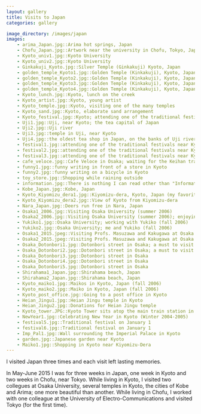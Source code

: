 ```yaml
---
layout: gallery
title: Visits to Japan
categories: gallery

image_directory: /images/japan
images:
    - arima_Japan.jpg::Arima hot springs, Japan
    - Chofu_Japan.jpg::Artwork near the university in Chofu, Tokyo, Japan
    - Kyoto_univ1.jpg::Kyoto University
    - Kyoto_univ2.jpg::Kyoto University
    - Ginkakuji_Kyoto.jpg::Silver Temple (Ginkakuji) Kyoto, Japan 
    - golden_temple_Kyoto1.jpg::Golden Temple (Kinkakuji), Kyoto, Japan
    - golden_temple_Kyoto2.jpg::Golden Temple (Kinkakuji), Kyoto, Japan
    - golden_temple_Kyoto3.jpg::Golden Temple (Kinkakuji), Kyoto, Japan
    - golden_temple_Kyoto4.jpg::Golden Temple (Kinkakuji), Kyoto, Japan
    - Kyoto_lunch.jpg::Kyoto, lunch on the creek
    - Kyoto_artist.jpg::Kyoto, young artist
    - Kyoto_temple.jpg::Kyoto, visiting one of the many temples
    - Kyoto_sand.jpg::Kyoto, elaborate sand arrangement
    - Kyoto_festival.jpg::Kyoto; attending one of the traditional festivals
    - Uji1.jpg::Uji, near Kyoto; the tea capital of Japan
    - Uji2.jpg::Uji river
    - Uji3.jpg::temple in Uji, near Kyoto
    - Uji4.jpg::the oldest tea shop in Japan, on the banks of Uji river
    - festival1.jpg::attending one of the traditional festivals near Kyoto
    - festival2.jpg::attending one of the traditional festivals near Kyoto
    - festival3.jpg::attending one of the traditional festivals near Kyoto
    - cafe_veloce.jpg::Cafe Veloce in Osaka; waiting for the Keihan train to Kyoto
    - funny1.jpg::funny writing in front of a store in Kyoto
    - funny2.jpg::funny writing on a bicycle in Kyoto
    - toy_store.jpg::Shopping while raining outside
    - information.jpg::There is nothing I can read other than "Information"
    - Kobe_Japan.jpg::Kobe, Japan
    - Kyoto_Kiyomizu_dera1.jpg::Kiyomizu-dera, Kyoto, Japan (my favorite temple in Kyoto)
    - Kyoto_Kiyomizu_dera2.jpg::View of Kyoto from Kiyomizu-dera
    - Nara_Japan.jpg::Deers run free in Nara, Japan
    - Osaka1_2006.jpg::Visiting Osaka University (summer 2006)
    - Osaka2_2006.jpg::Visiting Osaka University (summer 2006); enjoying Japanese curry
    - Yukiko1.jpg::Osaka University; working with Yukiko (fall 2006)
    - Yukiko2.jpg::Osaka University; me and Yukiko (fall 2006)
    - Osaka1_2015.jpeg::Visiting Profs. Masuzawa and Kakugawa at Osaka University (summer 2015)
    - Osaka2_2015.jpeg::Visiting Profs. Masuzawa and Kakugawa at Osaka University (summer 2015)
    - Osaka_Dotonbori1.jpg::Dotonbori street in Osaka; a must to visit in the evening
    - Osaka_Dotonbori2.jpg::Dotonbori street in Osaka; a must to visit in the evening
    - Osaka_Dotonbori3.jpg::Dotonbori street in Osaka
    - Osaka_Dotonbori4.jpg::Dotonbori street in Osaka
    - Osaka_Dotonbori5.jpg::Dotonbori street in Osaka
    - Shirahama1_Japan.jpg::Shirahama beach, Japan
    - Shirahama2_Japan.jpg::Shirahama beach, Japan
    - Kyoto_maiko1.jpg::Maikos in Kyoto, Japan (fall 2006)
    - Kyoto_maiko2.jpg::Maiko in Kyoto, Japan (fall 2006)
    - Kyoto_post_office.jpg::Going to a post office in Kyoto
    - Heian_Jingu1.jpg::Heian Jingu temple in Kyoto
    - Heian_Jingu2.jpg::Donations for Heian Jingu temple
    - Kyoto_tower.JPG::Kyoto Tower sits atop the main train station in Kyoto
    - NewYear1.jpg::Celebrating New Year in Kyoto (Winter 2004-2005)
    - festival5.jpg::Traditional festival on January 1
    - festival6.jpg::Traditional festival on January 1
    - Imp_Pal1.jpg::Wall surrounding the Imperial Palace in Kyoto
    - garden.jpg::Japanese garden near Kyoto
    - Maiko1.jpg::Shopping in Kyoto near Kiyomizu-Dera
---
```


I visited Japan three times and each visit left lasting memories.

In May-June 2015 I was for three weeks in Japan, one week in Kyoto and two weeks in Chofu, near Tokyo. While living in Kyoto, I visited two collegues at Osaka University, several temples in Kyoto, the cities of Kobe and Arima; one more beautiful than another. While living in Chofu, I worked with one colleague at the University of Electro-Communications and visited Tokyo (for the first time).
